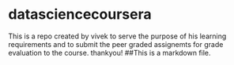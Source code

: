 # datasciencecoursera
This is a repo created by vivek to serve the purpose of his learning requirements and to submit the peer graded assignemts for grade evaluation to the course. thankyou!
##This is a markdown file.
